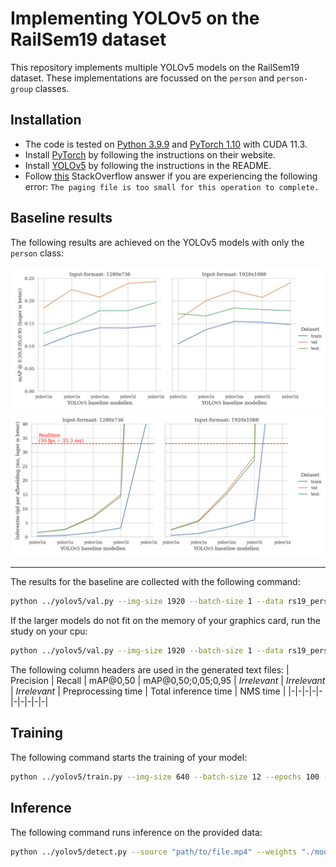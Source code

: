 # Implementing YOLOv5 on the RailSem19 dataset

This repository implements multiple YOLOv5 models on the RailSem19 dataset. These implementations are focussed on the `person` and `person-group` classes.

## Installation

- The code is tested on [Python 3.9.9](https://www.python.org/downloads/) and [PyTorch 1.10](https://pytorch.org/get-started/locally/) with CUDA 11.3.
- Install [PyTorch](https://pytorch.org/get-started/locally/) by following the instructions on their website.
- Install [YOLOv5](https://github.com/ultralytics/yolov5) by following the instructions in the README.
- Follow [this](https://stackoverflow.com/a/66800443) StackOverflow answer if you are experiencing the following error: `The paging file is too small for this operation to complete.`

## Baseline results

The following results are achieved on the YOLOv5 models with only the `person` class:

![Results mAP](./baselines/baselines_mAP.png)
![Results time](./baselines/baselines_time.png)

---

The results for the baseline are collected with the following command:

```bash
python ../yolov5/val.py --img-size 1920 --batch-size 1 --data rs19_person.yaml  --task study --single-cls --weights yolov5n.pt yolov5s.pt yolov5m.pt yolov5l.pt
```

If the larger models do not fit on the memory of your graphics card, run the study on your cpu:

```bash
python ../yolov5/val.py --img-size 1920 --batch-size 1 --data rs19_person.yaml  --task study --single-cls --weights yolov5x.pt --device cpu
```

The following column headers are used in the generated text files:
| Precision | Recall | mAP@0,50 | mAP@0,50;0,05;0,95 | _Irrelevant_ | _Irrelevant_ | _Irrelevant_ | Preprocessing time | Total inference time | NMS time |
|-|-|-|-|-|-|-|-|-|-|

## Training

The following command starts the training of your model:

```bash
python ../yolov5/train.py --img-size 640 --batch-size 12 --epochs 100 --data rs19_person.yaml --weights yolov5n.pt
```

## Inference

The following command runs inference on the provided data:

```bash
python ../yolov5/detect.py --source "path/to/file.mp4" --weights "./models/yolov5m.pt" --classes 0
```
